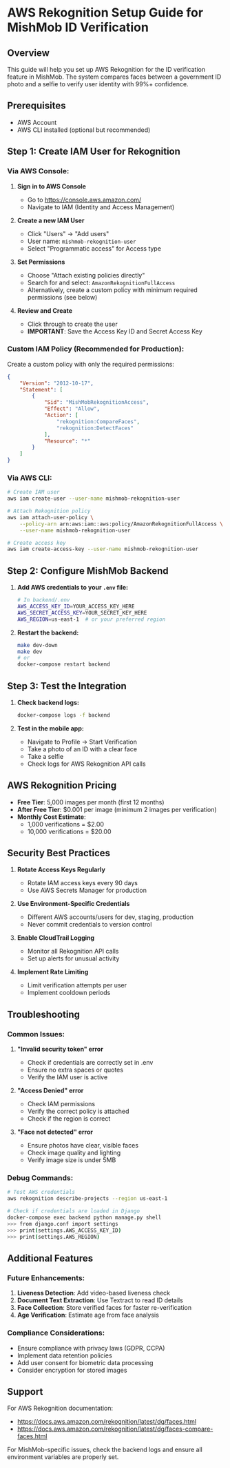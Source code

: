 # AWS Rekognition Setup Guide for MishMob ID Verification

## Overview
This guide will help you set up AWS Rekognition for the ID verification feature in MishMob. The system compares faces between a government ID photo and a selfie to verify user identity with 99%+ confidence.

## Prerequisites
- AWS Account
- AWS CLI installed (optional but recommended)

## Step 1: Create IAM User for Rekognition

### Via AWS Console:

1. **Sign in to AWS Console**
   - Go to https://console.aws.amazon.com/
   - Navigate to IAM (Identity and Access Management)

2. **Create a new IAM User**
   - Click "Users" → "Add users"
   - User name: `mishmob-rekognition-user`
   - Select "Programmatic access" for Access type

3. **Set Permissions**
   - Choose "Attach existing policies directly"
   - Search for and select: `AmazonRekognitionFullAccess`
   - Alternatively, create a custom policy with minimum required permissions (see below)

4. **Review and Create**
   - Click through to create the user
   - **IMPORTANT**: Save the Access Key ID and Secret Access Key

### Custom IAM Policy (Recommended for Production):
Create a custom policy with only the required permissions:

```json
{
    "Version": "2012-10-17",
    "Statement": [
        {
            "Sid": "MishMobRekognitionAccess",
            "Effect": "Allow",
            "Action": [
                "rekognition:CompareFaces",
                "rekognition:DetectFaces"
            ],
            "Resource": "*"
        }
    ]
}
```

### Via AWS CLI:
```bash
# Create IAM user
aws iam create-user --user-name mishmob-rekognition-user

# Attach Rekognition policy
aws iam attach-user-policy \
    --policy-arn arn:aws:iam::aws:policy/AmazonRekognitionFullAccess \
    --user-name mishmob-rekognition-user

# Create access key
aws iam create-access-key --user-name mishmob-rekognition-user
```

## Step 2: Configure MishMob Backend

1. **Add AWS credentials to your `.env` file:**
   ```bash
   # In backend/.env
   AWS_ACCESS_KEY_ID=YOUR_ACCESS_KEY_HERE
   AWS_SECRET_ACCESS_KEY=YOUR_SECRET_KEY_HERE
   AWS_REGION=us-east-1  # or your preferred region
   ```

2. **Restart the backend:**
   ```bash
   make dev-down
   make dev
   # or
   docker-compose restart backend
   ```

## Step 3: Test the Integration

1. **Check backend logs:**
   ```bash
   docker-compose logs -f backend
   ```

2. **Test in the mobile app:**
   - Navigate to Profile → Start Verification
   - Take a photo of an ID with a clear face
   - Take a selfie
   - Check logs for AWS Rekognition API calls

## AWS Rekognition Pricing

- **Free Tier**: 5,000 images per month (first 12 months)
- **After Free Tier**: $0.001 per image (minimum 2 images per verification)
- **Monthly Cost Estimate**:
  - 1,000 verifications = $2.00
  - 10,000 verifications = $20.00

## Security Best Practices

1. **Rotate Access Keys Regularly**
   - Rotate IAM access keys every 90 days
   - Use AWS Secrets Manager for production

2. **Use Environment-Specific Credentials**
   - Different AWS accounts/users for dev, staging, production
   - Never commit credentials to version control

3. **Enable CloudTrail Logging**
   - Monitor all Rekognition API calls
   - Set up alerts for unusual activity

4. **Implement Rate Limiting**
   - Limit verification attempts per user
   - Implement cooldown periods

## Troubleshooting

### Common Issues:

1. **"Invalid security token" error**
   - Check if credentials are correctly set in .env
   - Ensure no extra spaces or quotes
   - Verify the IAM user is active

2. **"Access Denied" error**
   - Check IAM permissions
   - Verify the correct policy is attached
   - Check if the region is correct

3. **"Face not detected" error**
   - Ensure photos have clear, visible faces
   - Check image quality and lighting
   - Verify image size is under 5MB

### Debug Commands:

```bash
# Test AWS credentials
aws rekognition describe-projects --region us-east-1

# Check if credentials are loaded in Django
docker-compose exec backend python manage.py shell
>>> from django.conf import settings
>>> print(settings.AWS_ACCESS_KEY_ID)
>>> print(settings.AWS_REGION)
```

## Additional Features

### Future Enhancements:
1. **Liveness Detection**: Add video-based liveness check
2. **Document Text Extraction**: Use Textract to read ID details
3. **Face Collection**: Store verified faces for faster re-verification
4. **Age Verification**: Estimate age from face analysis

### Compliance Considerations:
- Ensure compliance with privacy laws (GDPR, CCPA)
- Implement data retention policies
- Add user consent for biometric data processing
- Consider encryption for stored images

## Support

For AWS Rekognition documentation:
- https://docs.aws.amazon.com/rekognition/latest/dg/faces.html
- https://docs.aws.amazon.com/rekognition/latest/dg/faces-compare-faces.html

For MishMob-specific issues, check the backend logs and ensure all environment variables are properly set.